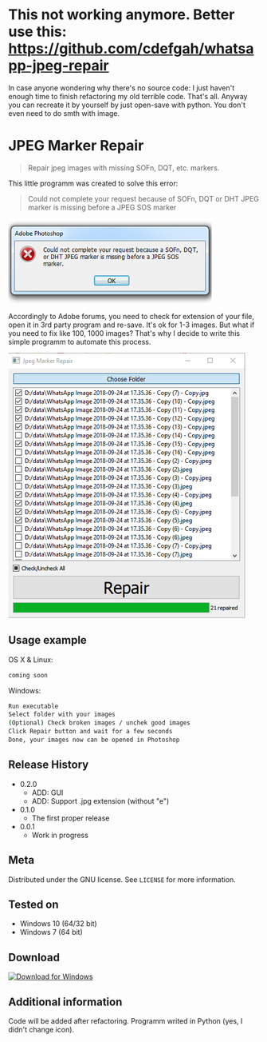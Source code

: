 # This not working anymore. Better use this: https://github.com/cdefgah/whatsapp-jpeg-repair
In case anyone wondering why there's no source code:
I just haven't enough time to finish refactoring my old terrible code. That's all.
Anyway you can recreate it by yourself by just open-save with python. You don't even need to do smth with image. 


# JPEG Marker Repair
> Repair jpeg images with missing SOFn, DQT, etc. markers.

This little programm was created to solve this error:
> Could not complete your request because of SOFn, DQT or DHT JPEG marker is missing before a JPEG SOS marker

![](header.png)

Accordingly to Adobe forums, you need to check for extension of your file, open it in 3rd party program and re-save. It's ok for 1-3 images. But what if you need to fix like 100, 1000 images? That's why I decide to write this simple programm to automate this process.

![](Screen.png)

## Usage example

OS X & Linux:

```sh
coming soon
```

Windows:

```sh
Run executable
Select folder with your images
(Optional) Check broken images / unchek good images
Click Repair button and wait for a few seconds
Done, your images now can be opened in Photoshop
```

## Release History

* 0.2.0
    * ADD: GUI
    * ADD: Support .jpg extension (without "e")
* 0.1.0
    * The first proper release
* 0.0.1
    * Work in progress

## Meta

Distributed under the GNU license. See ``LICENSE`` for more information.

## Tested on
* Windows 10 (64/32 bit)
* Windows 7 (64 bit)

## Download
[![Download for Windows](https://radio.co/uploads/windows-button-download.png)](https://github.com/0xSauel/jpeg-marker-repair/releases/download/v2.0.0/Image_Repair_v2.exe)


## Additional information

Code will be added after refactoring.
Programm writed in Python (yes, I didn't change icon).



